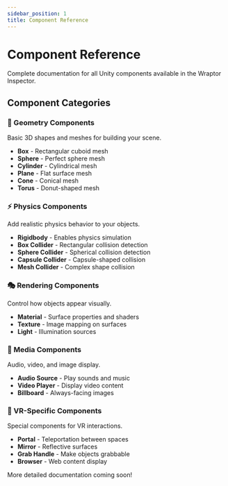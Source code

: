 ```yaml
---
sidebar_position: 1
title: Component Reference
---
```


# Component Reference

Complete documentation for all Unity components available in the Wraptor Inspector.

## Component Categories

### 🎨 Geometry Components
Basic 3D shapes and meshes for building your scene.

- **Box** - Rectangular cuboid mesh
- **Sphere** - Perfect sphere mesh
- **Cylinder** - Cylindrical mesh
- **Plane** - Flat surface mesh
- **Cone** - Conical mesh
- **Torus** - Donut-shaped mesh

### ⚡ Physics Components
Add realistic physics behavior to your objects.

- **Rigidbody** - Enables physics simulation
- **Box Collider** - Rectangular collision detection
- **Sphere Collider** - Spherical collision detection
- **Capsule Collider** - Capsule-shaped collision
- **Mesh Collider** - Complex shape collision

### 🎭 Rendering Components
Control how objects appear visually.

- **Material** - Surface properties and shaders
- **Texture** - Image mapping on surfaces
- **Light** - Illumination sources

### 🎵 Media Components
Audio, video, and image display.

- **Audio Source** - Play sounds and music
- **Video Player** - Display video content
- **Billboard** - Always-facing images

### 🚀 VR-Specific Components
Special components for VR interactions.

- **Portal** - Teleportation between spaces
- **Mirror** - Reflective surfaces
- **Grab Handle** - Make objects grabbable
- **Browser** - Web content display

More detailed documentation coming soon!